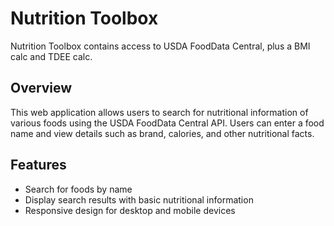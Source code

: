 # Nutrition Toolbox
Nutrition Toolbox contains access to USDA FoodData Central, plus a BMI calc and TDEE calc.

## Overview

This web application allows users to search for nutritional information of various foods using the USDA FoodData Central API. Users can enter a food name and view details such as brand, calories, and other nutritional facts.

## Features

- Search for foods by name
- Display search results with basic nutritional information
- Responsive design for desktop and mobile devices
